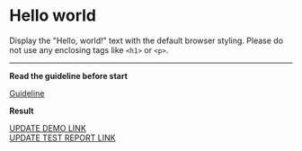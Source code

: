 # Hello world

Display the "Hello, world!" text with the default browser styling. Please do not
use any enclosing tags like `<h1>` or `<p>`.
___

**Read the guideline before start**

[Guideline](https://mate-academy.github.io/layout_task-guideline/)

**Result**

[UPDATE DEMO LINK](https://dariyaz.github.io/layout_hello-world/) <br>
[UPDATE TEST REPORT LINK](https://dariyaz.github.io/layout_hello-world/report/html_report/)
